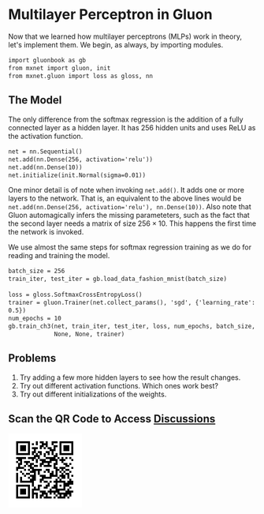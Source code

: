# Multilayer Perceptron in Gluon

Now that we learned how multilayer perceptrons (MLPs) work in theory, let's implement them. We begin, as always, by importing modules.

```{.python .input}
import gluonbook as gb
from mxnet import gluon, init
from mxnet.gluon import loss as gloss, nn
```

## The Model

The only difference from the softmax regression is the addition of a fully connected layer as a hidden layer.  It has 256 hidden units and uses ReLU as the activation function.

```{.python .input  n=5}
net = nn.Sequential()
net.add(nn.Dense(256, activation='relu'))
net.add(nn.Dense(10))
net.initialize(init.Normal(sigma=0.01))
```

One minor detail is of note when invoking `net.add()`. It adds one or more layers to the network. That is, an equivalent to the above lines would be `net.add(nn.Dense(256, activation='relu'), nn.Dense(10))`. Also note that Gluon automagically infers the missing parameteters, such as the fact that the second layer needs a matrix of size $256 \times 10$. This happens the first time the network is invoked. 

We use almost the same steps for softmax regression training as we do for reading and training the model.

```{.python .input  n=6}
batch_size = 256
train_iter, test_iter = gb.load_data_fashion_mnist(batch_size)

loss = gloss.SoftmaxCrossEntropyLoss()
trainer = gluon.Trainer(net.collect_params(), 'sgd', {'learning_rate': 0.5})
num_epochs = 10
gb.train_ch3(net, train_iter, test_iter, loss, num_epochs, batch_size,
             None, None, trainer)
```

## Problems

1. Try adding a few more hidden layers to see how the result changes.
1. Try out different activation functions. Which ones work best?
1. Try out different initializations of the weights.


## Scan the QR Code to Access [Discussions](https://discuss.gluon.ai/t/topic/738)

![](../img/qr_mlp-gluon.svg)
